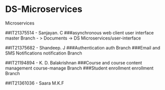 # DS-Microservices
Microservices

##IT21375514 - Sanjayan. C
###asynchronous web client user interface
master Branch - > Documents -> DS Microservices/user-interface

##IT21375682 - Shandeep. J
###Authentication
auth Branch
###Email and SMS Notifications
notification Branch

##IT21194894 - K. D. Balakrishnan
###Course and course content management 
course-manage Branch
###Student enrollment
enrollment Branch

##IT21361036 - Saara M.K.F
